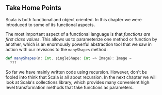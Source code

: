 ## Take Home Points

Scala is both functional and object oriented.
In this chapter we were introduced to some of its functional aspects.

The most important aspect of a functional language is that
*functions are first class values*.
This allows us to parameterize one method or function by another,
which is an enormously powerful abstraction tool
that we saw in action with our revisions to the `manyShapes` method:

~~~ scala
def manyShapes(n: Int, singleShape: Int => Image): Image =
  ???
~~~

So far we have mainly written code using recursion.
However, don't be fooled into think that Scala is all about recursion.
In the next chapter we will look at Scala's collections library,
which provides many convenient high level transformation methods that
take functions as parameters.
